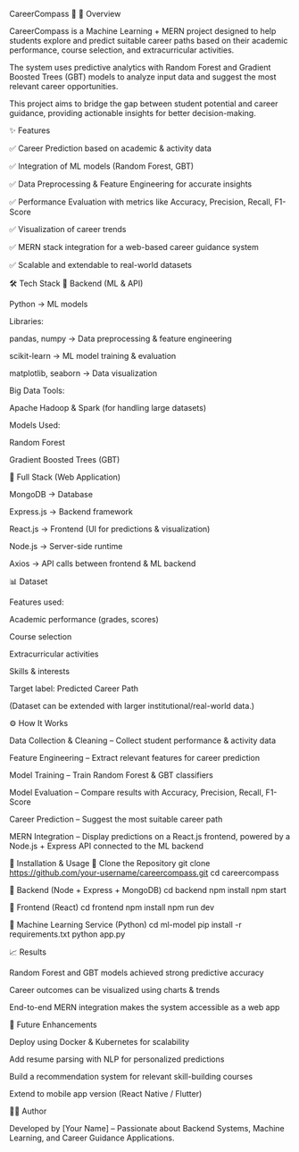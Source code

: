 CareerCompass 🧭
📌 Overview

CareerCompass is a Machine Learning + MERN project designed to help students explore and predict suitable career paths based on their academic performance, course selection, and extracurricular activities.

The system uses predictive analytics with Random Forest and Gradient Boosted Trees (GBT) models to analyze input data and suggest the most relevant career opportunities.

This project aims to bridge the gap between student potential and career guidance, providing actionable insights for better decision-making.

✨ Features

✅ Career Prediction based on academic & activity data

✅ Integration of ML models (Random Forest, GBT)

✅ Data Preprocessing & Feature Engineering for accurate insights

✅ Performance Evaluation with metrics like Accuracy, Precision, Recall, F1-Score

✅ Visualization of career trends

✅ MERN stack integration for a web-based career guidance system

✅ Scalable and extendable to real-world datasets

🛠️ Tech Stack
🔹 Backend (ML & API)

Python → ML models

Libraries:

pandas, numpy → Data preprocessing & feature engineering

scikit-learn → ML model training & evaluation

matplotlib, seaborn → Data visualization

Big Data Tools:

Apache Hadoop & Spark (for handling large datasets)

Models Used:

Random Forest

Gradient Boosted Trees (GBT)

🔹 Full Stack (Web Application)

MongoDB → Database

Express.js → Backend framework

React.js → Frontend (UI for predictions & visualization)

Node.js → Server-side runtime

Axios → API calls between frontend & ML backend

📊 Dataset

Features used:

Academic performance (grades, scores)

Course selection

Extracurricular activities

Skills & interests

Target label: Predicted Career Path

(Dataset can be extended with larger institutional/real-world data.)

⚙️ How It Works

Data Collection & Cleaning – Collect student performance & activity data

Feature Engineering – Extract relevant features for career prediction

Model Training – Train Random Forest & GBT classifiers

Model Evaluation – Compare results with Accuracy, Precision, Recall, F1-Score

Career Prediction – Suggest the most suitable career path

MERN Integration – Display predictions on a React.js frontend, powered by a Node.js + Express API connected to the ML backend

🚀 Installation & Usage
🔹 Clone the Repository
git clone https://github.com/your-username/careercompass.git
cd careercompass

🔹 Backend (Node + Express + MongoDB)
cd backend
npm install
npm start

🔹 Frontend (React)
cd frontend
npm install
npm run dev

🔹 Machine Learning Service (Python)
cd ml-model
pip install -r requirements.txt
python app.py

📈 Results

Random Forest and GBT models achieved strong predictive accuracy

Career outcomes can be visualized using charts & trends

End-to-end MERN integration makes the system accessible as a web app

🔮 Future Enhancements

Deploy using Docker & Kubernetes for scalability

Add resume parsing with NLP for personalized predictions

Build a recommendation system for relevant skill-building courses

Extend to mobile app version (React Native / Flutter)

👨‍💻 Author

Developed by [Your Name] – Passionate about Backend Systems, Machine Learning, and Career Guidance Applications.
